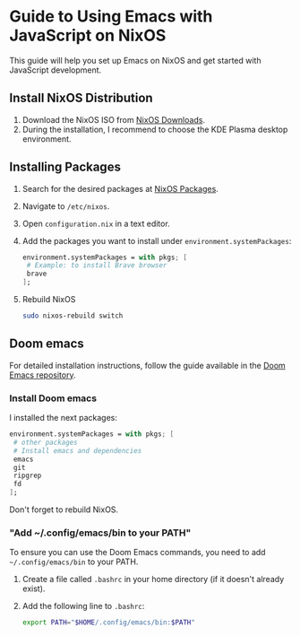 # Guide to Using Emacs with JavaScript on NixOS

This guide will help you set up Emacs on NixOS and get started with JavaScript development.

## Install NixOS Distribution

1. Download the NixOS ISO from [NixOS Downloads](https://nixos.org/download/).
2. During the installation, I recommend to choose the KDE Plasma desktop environment.

## Installing Packages

1. Search for the desired packages at [NixOS Packages](https://search.nixos.org/packages).
2. Navigate to `/etc/nixos`.
3. Open `configuration.nix` in a text editor.
4. Add the packages you want to install under `environment.systemPackages`:

   ```nix
   environment.systemPackages = with pkgs; [
    # Example: to install Brave browser
    brave
   ];
   ```

6. Rebuild NixOS

   ```sh
   sudo nixos-rebuild switch
   ```

## Doom emacs 

For detailed installation instructions, follow the guide available in the [Doom Emacs repository](https://github.com/doomemacs/doomemacs).

### Install Doom emacs

I installed the next packages:

   ```nix
   environment.systemPackages = with pkgs; [
    # other packages
    # Install emacs and dependencies
    emacs
    git
    ripgrep
    fd
   ];
   ```

Don't forget to rebuild NixOS.

### "Add ~/.config/emacs/bin to your PATH"

To ensure you can use the Doom Emacs commands, you need to add `~/.config/emacs/bin` to your PATH. 

1. Create a file called `.bashrc` in your home directory (if it doesn't already exist).
2. Add the following line to `.bashrc`:

   ```sh
   export PATH="$HOME/.config/emacs/bin:$PATH"
   ```
